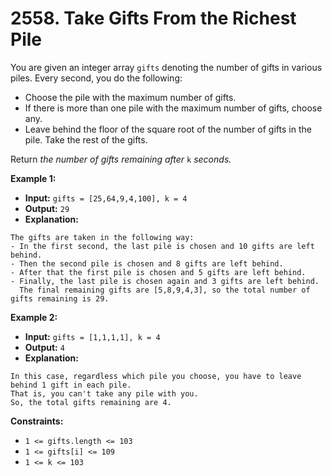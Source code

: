 # 2558. Take Gifts From the Richest Pile

You are given an integer array `gifts` denoting the number of gifts in various piles. Every second, you do the following:

*   Choose the pile with the maximum number of gifts.
*   If there is more than one pile with the maximum number of gifts, choose any.
*   Leave behind the floor of the square root of the number of gifts in the pile. Take the rest of the gifts.

Return _the number of gifts remaining after_ `k` _seconds._

**Example 1:**

* **Input:** `gifts = [25,64,9,4,100], k = 4`
* **Output:** `29`
* **Explanation:**
```
The gifts are taken in the following way:
- In the first second, the last pile is chosen and 10 gifts are left behind.
- Then the second pile is chosen and 8 gifts are left behind.
- After that the first pile is chosen and 5 gifts are left behind.
- Finally, the last pile is chosen again and 3 gifts are left behind.
  The final remaining gifts are [5,8,9,4,3], so the total number of gifts remaining is 29.
```

**Example 2:**

* **Input:** `gifts = [1,1,1,1], k = 4`
* **Output:** `4`
* **Explanation:**
```
In this case, regardless which pile you choose, you have to leave behind 1 gift in each pile.
That is, you can't take any pile with you.
So, the total gifts remaining are 4.
```

**Constraints:**

*   `1 <= gifts.length <= 103`
*   `1 <= gifts[i] <= 109`
*   `1 <= k <= 103`
